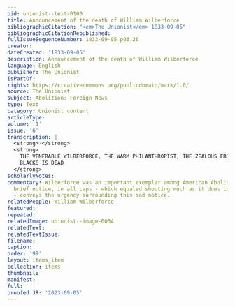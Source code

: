 ```yaml
---
pid: unionist--text-0100
title: Announcement of the death of William Wilberforce
bibliographicCitation: "<em>The Unionist</em> 1833-09-05"
bibliographicCitationRepublished: 
fullIssueSequenceNumber: 1833-09-05 p03.26
creator: 
dateCreated: '1833-09-05'
description: Announcement of the death of William Wilberforce
language: English
publisher: The Unionist
IsPartOf: 
rights: https://creativecommons.org/publicdomain/mark/1.0/
source: The Unionist
subject: Abolition; Foreign News
type: Text
category: Unionist content
articleType: 
volume: '1'
issue: '6'
transcription: |
  <strong>☞</strong>
  <strong>
    THE VENERABLE WILBERFORCE, THE WARM PHILANTHROPIST, THE ZEALOUS FRIEND OF THE
    BLACKS IS DEAD
  </strong>
scholarlyNotes: 
commentary: Wilberforce was an important exemplar among American Abolitionists. This
  brief notice, in all caps - which equaled shouting much as it does in email today
  - conveys the urgency surrounding this sad notice.
relatedPeople: William Wilberforce
featured: 
repeated: 
relatedImage: unionist--image-0004
relatedText: 
relatedTextIssue: 
filename: 
caption: 
order: '99'
layout: items_item
collection: items
thumbnail: 
manifest: 
full: 
proofed JR: '2023-09-05'
---
```

